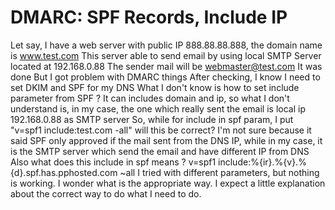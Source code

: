 
# DMARC: SPF Records, Include IP

Let say, I have a web server with public IP 888.88.88.888, the domain name is www.test.com
This server able to send email by using local SMTP Server located at 192.168.0.88
The sender mail will be webmaster@test.com
It was done
But I got problem with DMARC things
After checking, I know I need to set DKIM and SPF for my DNS
What I don't know is how to set include parameter from SPF ?
It can includes domain and ip, so what I don't understand is, in my case, the one which really sent the email is local ip 192.168.0.88 as SMTP server
So, while for include in spf param, I put "v=spf1 include:test.com -all"
will this be correct? I'm not sure because it said SPF only approved if the mail sent from the DNS IP, while in my case, it is the SMTP server which send the email and have different IP from DNS
Also what does this include in spf means ?
v=spf1 include:%{ir}.%{v}.%{d}.spf.has.pphosted.com ~all
I tried with different parameters, but nothing is working. I wonder what is the appropriate way.
I expect a little explanation about the correct way to do what I need to do.

        